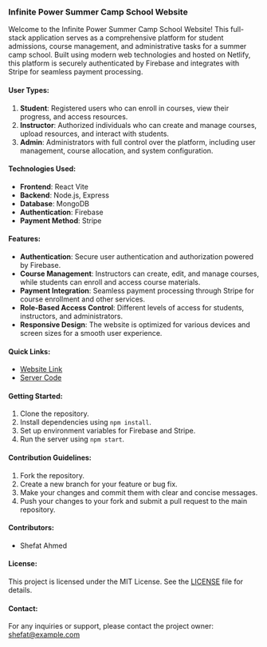 ### Infinite Power Summer Camp School Website

Welcome to the Infinite Power Summer Camp School Website! This full-stack application serves as a comprehensive platform for student admissions, course management, and administrative tasks for a summer camp school. Built using modern web technologies and hosted on Netlify, this platform is securely authenticated by Firebase and integrates with Stripe for seamless payment processing.

#### User Types:
1. **Student**: Registered users who can enroll in courses, view their progress, and access resources.
2. **Instructor**: Authorized individuals who can create and manage courses, upload resources, and interact with students.
3. **Admin**: Administrators with full control over the platform, including user management, course allocation, and system configuration.

#### Technologies Used:
- **Frontend**: React Vite
- **Backend**: Node.js, Express
- **Database**: MongoDB
- **Authentication**: Firebase
- **Payment Method**: Stripe

#### Features:
- **Authentication**: Secure user authentication and authorization powered by Firebase.
- **Course Management**: Instructors can create, edit, and manage courses, while students can enroll and access course materials.
- **Payment Integration**: Seamless payment processing through Stripe for course enrollment and other services.
- **Role-Based Access Control**: Different levels of access for students, instructors, and administrators.
- **Responsive Design**: The website is optimized for various devices and screen sizes for a smooth user experience.

#### Quick Links:
- [Website Link](https://infinite-power.netlify.app/)
- [Server Code](https://github.com/ShefatAhmed/summer-camp-server)

#### Getting Started:
1. Clone the repository.
2. Install dependencies using `npm install`.
3. Set up environment variables for Firebase and Stripe.
4. Run the server using `npm start`.

#### Contribution Guidelines:
1. Fork the repository.
2. Create a new branch for your feature or bug fix.
3. Make your changes and commit them with clear and concise messages.
4. Push your changes to your fork and submit a pull request to the main repository.

#### Contributors:
- Shefat Ahmed

#### License:
This project is licensed under the MIT License. See the [LICENSE](LICENSE) file for details.

#### Contact:
For any inquiries or support, please contact the project owner: [shefat@example.com](mailto:shefat@example.com)
